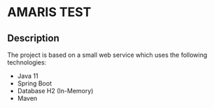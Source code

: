 # AMARIS TEST

## Description
The project is based on a small web service which uses the following technologies:

* Java 11
* Spring Boot
* Database H2 (In-Memory)
* Maven

